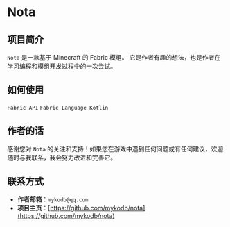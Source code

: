 # Nota

## 项目简介
`Nota` 是一款基于 Minecraft 的 Fabric 模组。
它是作者有趣的想法，也是作者在学习编程和模组开发过程中的一次尝试。

## 如何使用
`Fabric API` `Fabric Language Kotlin`

## 作者的话
感谢您对 `Nota` 的关注和支持！如果您在游戏中遇到任何问题或有任何建议，欢迎随时与我联系，我会努力改进和完善它。

## 联系方式
- **作者邮箱**：`mykodb@qq.com`
- **项目主页**：[https://github.com/mykodb/nota](https://github.com/mykodb/nota)
